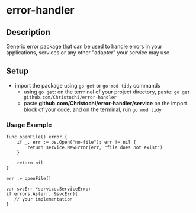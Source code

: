 # error-handler

## Description
Generic error package that can be used to handle errors in your applications, services or any other "adapter" your service may use

## Setup
- import the package using `go get` or `go mod tidy` commands
  - using `go get`: on the terminal of your project directory, paste: `go get github.com/Christochi/error-handler`
  - paste **github.com/Christochi/error-handler/service** on the import block of your code, and on the terminal, run `go mod tidy`

### Usage Example
~~~
func openFile() error {
	if _, err := os.Open("no-file"); err != nil {
		return service.NewError(err, "file does not exist")
	}

	return nil
}
~~~
~~~
err := openFile()

var svcErr *service.ServiceError
if errors.As(err, &svcErr){
   // your implementation
}
~~~
~~~
